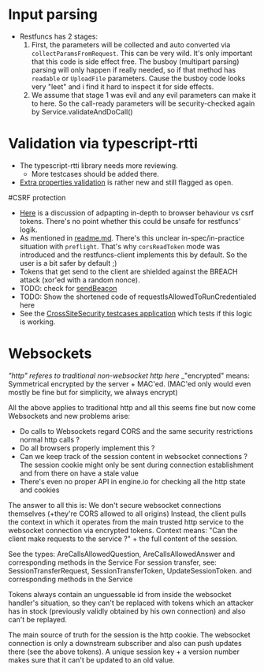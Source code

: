 # Input parsing
- Restfuncs has 2 stages:
  1. First, the parameters will be collected and auto converted via `collectParamsFromRequest`. This can be very wild. It's only important that this code is side effect free. 
     The busboy (multipart parsing) parsing will only happen if really needed, so if that method has `readable` or `UploadFile` parameters. Cause the busboy code looks very "leet" and i find it hard to inspect it for side effects. 
  2. We assume that stage 1 was evil and any evil parameters can make it to here. So the call-ready parameters will be security-checked again by Service.validateAndDoCall()

# Validation via typescript-rtti
- The typescript-rtti library needs more reviewing.
   - More testcases should be added there.
-  [Extra properties validation](https://github.com/typescript-rtti/typescript-rtti/issues/92) is rather new and still flagged as open.

#CSRF protection
 
- [Here](https://stackoverflow.com/questions/24680302/csrf-protection-with-cors-origin-header-vs-csrf-token?noredirect=1&lq=1) is a discussion of adpapting in-depth to browser behaviour vs csrf tokens. There's no point whether this could be unsafe for restfuncs' logik. 
- As mentioned in [readme.md](../readme.md#csrf-protection). There's this unclear in-spec/in-practice situation with `preflight`. That's why `corsReadToken` mode was introduced and the restfuncs-client implements this by default. So the user is a bit safer by default ;)
- Tokens that get send to the client are shielded against the BREACH attack (xor'ed with a random nonce).
- TODO: check for [sendBeacon](https://developer.mozilla.org/en-US/docs/Web/API/Navigator/sendBeacon)
- TODO: Show the shortened code of requestIsAllowedToRunCredentialed here
- See the [CrossSiteSecurity testcases application](../tests/crossSiteSecurity) which tests if this logic is working.


# Websockets
_"http" referes to traditional non-websocket http here_
_"encrypted" means: Symmetrical encrypted by the server + MAC'ed. (MAC'ed only would even mostly be fine but for simplicity, we always encrypt)

All the above applies to traditional http and all this seems fine but now come Websockets and new problems arise:
- Do calls to Websockets regard CORS and the same security restrictions normal http calls ?
- Do all browsers properly implement this ?
- Can we keep track of the session content in websocket connections ? The session cookie might only be sent during connection establishment and from there on have a stale value
- There's even no proper API in engine.io for checking all the http state and cookies

The answer to all this is: We don't secure websocket connections themselves (+they're CORS allowed to all origins)
Instead, the client pulls the context in which it operates from the main trusted http service to the websocket connection via encrypted tokens.
Context means: "Can the client make requests to the service ?" + the full content of the session.

See the types: AreCallsAllowedQuestion, AreCallsAllowedAnswer and corresponding methods in the Service
For session transfer, see: SessionTransferRequest, SessionTransferToken, UpdateSessionToken. and corresponding methods in the Service

Tokens always contain an unguessable id from inside the websocket handler's situation, so they can't be replaced with tokens which an attacker has in stock (previously validly obtained by his own connection) and also can't be replayed.

The main source of truth for the session is the http cookie. The websocket connection is only a downstream subscriber and also can push updates there (see the above tokens). A unique session key + a version number makes sure that it can't be updated to an old value.
